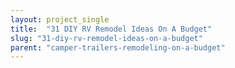 ```yaml
---
layout: project_single
title:  "31 DIY RV Remodel Ideas On A Budget"
slug: "31-diy-rv-remodel-ideas-on-a-budget"
parent: "camper-trailers-remodeling-on-a-budget"
---
```

 